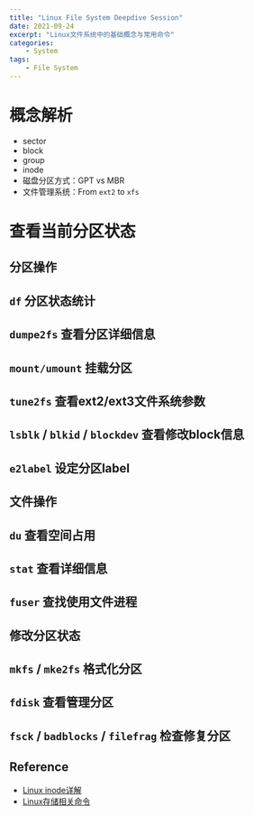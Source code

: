 ```yaml
---
title: "Linux File System Deepdive Session"
date: 2021-09-24
excerpt: "Linux文件系统中的基础概念与常用命令"
categories: 
    - System
tags:
    - File System
---
```




# 概念解析

- sector
- block
- group
- inode
- 磁盘分区方式：GPT vs MBR
- 文件管理系统：From `ext2` to `xfs`

# 查看当前分区状态

## 分区操作

## `df` 分区状态统计

## `dumpe2fs` 查看分区详细信息

## `mount/umount` 挂载分区

## `tune2fs` 查看ext2/ext3文件系统参数

## `lsblk` / `blkid` / `blockdev` 查看修改block信息

## `e2label` 设定分区label

## 文件操作

## `du` 查看空间占用

## `stat` 查看详细信息

## `fuser` 查找使用文件进程

## 修改分区状态

## `mkfs` / `mke2fs` 格式化分区

## `fdisk` 查看管理分区

## `fsck` / `badblocks` / `filefrag` 检查修复分区

## Reference

- [Linux inode详解](https://www.cnblogs.com/llife/p/11470668.html)
- [Linux存储相关命令](https://blog.liu-kevin.com/2020/11/01/linuxcun-chu-xiang-guan-ming-ling/)

